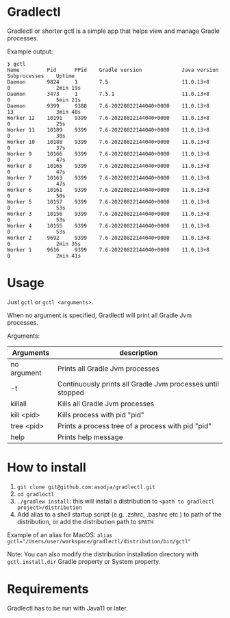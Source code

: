 # Gradlectl

Gradlectl or shorter gctl is a simple app that helps view and manage Gradle processes.

Example output:
```
❯ gctl
Name         Pid      PPid    Gradle version             Java version    Subprocesses    Uptime
Daemon       9824     1       7.5                        11.0.13+8       0               2min 19s
Daemon       3473     1       7.5.1                      11.0.13+8       0               5min 21s
Daemon       9399     9388    7.6-20220822144040+0000    11.0.13+8       13              3min 40s
Worker 12    10191    9399    7.6-20220822144040+0000    11.0.13+8       0               25s
Worker 11    10189    9399    7.6-20220822144040+0000    11.0.13+8       0               30s
Worker 10    10188    9399    7.6-20220822144040+0000    11.0.13+8       0               37s
Worker 9     10166    9399    7.6-20220822144040+0000    11.0.13+8       0               47s
Worker 8     10165    9399    7.6-20220822144040+0000    11.0.13+8       0               47s
Worker 7     10163    9399    7.6-20220822144040+0000    11.0.13+8       0               47s
Worker 6     10161    9399    7.6-20220822144040+0000    11.0.13+8       0               50s
Worker 5     10157    9399    7.6-20220822144040+0000    11.0.13+8       0               53s
Worker 3     10156    9399    7.6-20220822144040+0000    11.0.13+8       0               53s
Worker 4     10155    9399    7.6-20220822144040+0000    11.0.13+8       0               53s
Worker 2     9692     9399    7.6-20220822144040+0000    11.0.13+8       0               2min 35s
Worker 1     9616     9399    7.6-20220822144040+0000    11.0.13+8       0               2min 41s
```

# Usage

Just `gctl` or `gctl <arguments>`.

When no argument is specified, Gradlectl will print all Gradle Jvm processes.

Arguments:

| Arguments   | description                                                |
|-------------|------------------------------------------------------------|
| no argument | Prints all Gradle Jvm processes                            |
| -t          | Continuously prints all Gradle Jvm processes until stopped |
| killall     | Kills all Gradle Jvm processes                             |
| kill \<pid\> | Kills process with pid "pid"                               |
| tree \<pid\> | Prints a process tree of a process with pid "pid"          |
| help        | Prints help message                                        |


# How to install

1. `git clone git@github.com:asodja/gradlectl.git`
2. `cd gradlectl`
3. `./gradlew install`: this will install a distribution to `<path to gradlectl project>/distribution`
4. Add alias to a shell startup script (e.g. .zshrc, .bashrc etc.) to path of the distribution, or add the distribution path to `$PATH`

Example of an alias for MacOS:
`alias gctl="/Users/user/workspace/gradlectl/distribution/bin/gctl"`

Note: You can also modify the distribution installation directory with `gctl.install.dir` Gradle property or System property.

# Requirements
Gradlectl has to be run with Java11 or later.